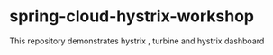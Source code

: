 # spring-cloud-hystrix-workshop
This repository demonstrates hystrix , turbine and hystrix dashboard
